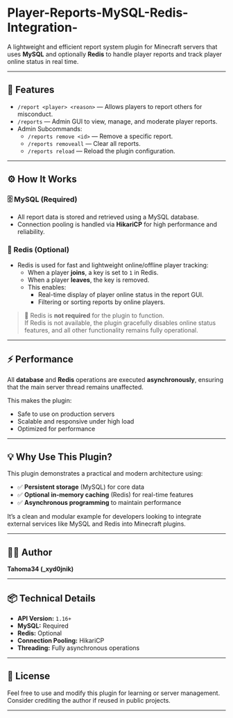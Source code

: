 # Player-Reports-MySQL-Redis-Integration-

A lightweight and efficient report system plugin for Minecraft servers that uses **MySQL** and optionally **Redis** to handle player reports and track player online status in real time.

---

## 📌 Features

- `/report <player> <reason>` — Allows players to report others for misconduct.
- `/reports` — Admin GUI to view, manage, and moderate player reports.
- Admin Subcommands:
  - `/reports remove <id>` — Remove a specific report.
  - `/reports removeall` — Clear all reports.
  - `/reports reload` — Reload the plugin configuration.

---

## ⚙️ How It Works

### 🗄️ MySQL (Required)
- All report data is stored and retrieved using a MySQL database.
- Connection pooling is handled via **HikariCP** for high performance and reliability.

### 🧠 Redis (Optional)
- Redis is used for fast and lightweight online/offline player tracking:
  - When a player **joins**, a key is set to `1` in Redis.
  - When a player **leaves**, the key is removed.
  - This enables:
    - Real-time display of player online status in the report GUI.
    - Filtering or sorting reports by online players.

> 🔸 Redis is **not required** for the plugin to function.  
> If Redis is not available, the plugin gracefully disables online status features, and all other functionality remains fully operational.

---

## ⚡ Performance

All **database** and **Redis** operations are executed **asynchronously**, ensuring that the main server thread remains unaffected.

This makes the plugin:
- Safe to use on production servers
- Scalable and responsive under high load
- Optimized for performance

---

## 💡 Why Use This Plugin?

This plugin demonstrates a practical and modern architecture using:

- ✅ **Persistent storage** (MySQL) for core data
- ✅ **Optional in-memory caching** (Redis) for real-time features
- ✅ **Asynchronous programming** to maintain performance

It’s a clean and modular example for developers looking to integrate external services like MySQL and Redis into Minecraft plugins.

---

## 🧑‍💻 Author

**Tahoma34 (_xyd0jnik)**

---

## 📦 Technical Details

- **API Version:** `1.16+`
- **MySQL:** Required  
- **Redis:** Optional  
- **Connection Pooling:** HikariCP  
- **Threading:** Fully asynchronous operations

---

## 📜 License

Feel free to use and modify this plugin for learning or server management. Consider crediting the author if reused in public projects.

---


